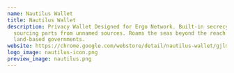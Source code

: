 ```yaml
---
name: Nautilus Wallet
title: Nautilus Wallet
description: Privacy Wallet Designed for Ergo Network. Built-in secrecy,
  sourcing parts from unnamed sources. Roams the seas beyond the reach of
  land-based governments.
website: https://chrome.google.com/webstore/detail/nautilus-wallet/gjlmehlldlphhljhpnlddaodbjjcchai
logo_image: nautilus-icon.png
preview_image: nautilus.png
---
```

